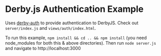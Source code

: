 # Derby.js Authentication Example

Uses [derby-auth](https://github.com/lefnire/derby-auth) to provide authentication to DerbyJS. Check out `server/index.js` and `views/auth/index.html`.

To run this example, `npm install && cd .. && npm install` (you need node_modules for both this & above directories). Then run `node server.js` and navigate to http://localhost:3000